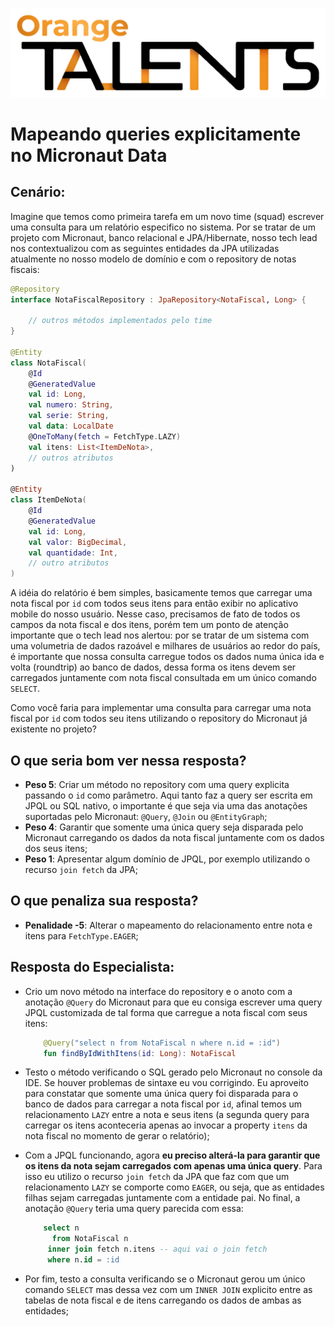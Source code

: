![Logo da Orange Talents](resources/Orange-Talents-preto-brilhoesombra.png)

# Mapeando queries explicitamente no Micronaut Data

## Cenário:

Imagine que temos como primeira tarefa em um novo time (squad) escrever uma consulta para um relatório especifico no sistema. Por se tratar de um projeto com Micronaut, banco relacional e JPA/Hibernate, nosso tech lead nos contextualizou com as seguintes entidades da JPA utilizadas atualmente no nosso modelo de domínio e com o repository de notas fiscais:

```kotlin
@Repository
interface NotaFiscalRepository : JpaRepository<NotaFiscal, Long> {

    // outros métodos implementados pelo time
}

@Entity
class NotaFiscal(
    @Id
    @GeneratedValue
    val id: Long,
    val numero: String, 
    val serie: String, 
    val data: LocalDate
    @OneToMany(fetch = FetchType.LAZY)
    val itens: List<ItemDeNota>,
    // outros atributos
)

@Entity
class ItemDeNota(
    @Id
    @GeneratedValue
    val id: Long,
    val valor: BigDecimal, 
    val quantidade: Int,
    // outro atributos
)
```

A idéia do relatório é bem simples, basicamente temos que carregar uma nota fiscal por `id` com todos seus itens para então exibir no aplicativo mobile do nosso usuário. Nesse caso, precisamos de fato de todos os campos da nota fiscal e dos itens, porém tem um ponto de atenção importante que o tech lead nos alertou: por se tratar de um sistema com uma volumetria de dados razoável e milhares de usuários ao redor do país, é importante que nossa consulta carregue todos os dados numa única ida e volta (roundtrip) ao banco de dados, dessa forma os itens devem ser carregados juntamente com nota fiscal consultada em um único comando `SELECT`.

Como você faria para implementar uma consulta para carregar uma nota fiscal por `id` com todos seu itens utilizando o repository do Micronaut já existente no projeto? 

## O que seria bom ver nessa resposta?

- **Peso 5**: Criar um método no repository com uma query explicita passando o `id` como parâmetro. Aqui tanto faz a query ser escrita em JPQL ou SQL nativo, o importante é que seja via uma das anotações suportadas pelo Micronaut:  `@Query`, `@Join` ou `@EntityGraph`;
- **Peso 4**: Garantir que somente uma única query seja disparada pelo Micronaut carregando os dados da nota fiscal juntamente com os dados dos seus itens;
- **Peso 1**: Apresentar algum domínio de JPQL, por exemplo utilizando o recurso `join fetch` da JPA;

## O que penaliza sua resposta?

- **Penalidade -5**: Alterar o mapeamento do relacionamento entre nota e itens para `FetchType.EAGER`;

## Resposta do Especialista:

- Crio um novo método na interface do repository e o anoto com a anotação `@Query` do Micronaut para que eu consiga escrever uma query JPQL customizada de tal forma que carregue a nota fiscal com seus itens:
    ```kotlin
        @Query("select n from NotaFiscal n where n.id = :id")
        fun findByIdWithItens(id: Long): NotaFiscal
    ```

- Testo o método verificando o SQL gerado pelo Micronaut no console da IDE. Se houver problemas de sintaxe eu vou corrigindo. Eu aproveito para constatar que somente uma única query foi disparada para o banco de dados para carregar a nota fiscal por `id`, afinal temos um relacionamento `LAZY` entre a nota e seus itens (a segunda query para carregar os itens aconteceria apenas ao invocar a property `itens` da nota fiscal no momento de gerar o relatório);

- Com a JPQL funcionando, agora **eu preciso alterá-la para garantir que os itens da nota sejam carregados com apenas uma única query**. Para isso eu utilizo o recurso `join fetch` da JPA que faz com que um relacionamento `LAZY` se comporte como `EAGER`, ou seja, que as entidades filhas sejam carregadas juntamente com a entidade pai. No final, a anotação `@Query` teria uma query parecida com essa:
    ```sql
        select n 
          from NotaFiscal n 
         inner join fetch n.itens -- aqui vai o join fetch
         where n.id = :id
    ```

- Por fim, testo a consulta verificando se o Micronaut gerou um único comando `SELECT` mas dessa vez com um `INNER JOIN` explicito entre as tabelas de nota fiscal e de itens carregando os dados de ambas as entidades;